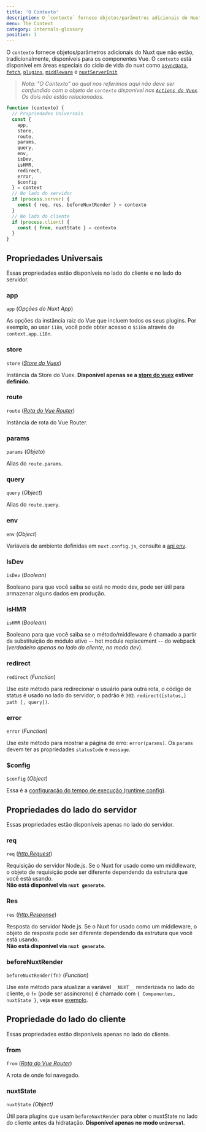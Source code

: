 ```yaml
---
title: 'O Contexto'
description: O `contexto` fornece objetos/parâmetros adicionais do Nuxt que não estão, tradicionalmente, disponíveis para os componentes Vue. O `contexto` está disponível em áreas especiais do ciclo de vida do nuxt como `asyncData`, `plugins`, `middlewares`, `módulos` e `store/nuxtServerInit`.
menu: The Context
category: internals-glossary
position: 1
---
```


O `contexto` fornece objetos/parâmetros adicionais do Nuxt que não estão, tradicionalmente, disponíveis para os componentes Vue. O `contexto` está disponível em áreas especiais do ciclo de vida do nuxt como [`asyncData`](/docs/2.x/features/data-fetching#async-data), [`fetch`](/docs/2.x/features/data-fetching), [`plugins`](/docs/2.x/directory-structure/plugins), [`middleware`](/docs/2.x/directory-structure/middleware#router-middleware) e [`nuxtServerInit`](/docs/2.x/directory-structure/store#the-nuxtserverinit-action)

> _Nota: "O Contexto" ao qual nos referimos aqui não deve ser confundido com o objeto de `contexto` disponível nas [`Actions do Vuex`](https://vuex.vuejs.org/guide/actions.html). Os dois não estão relacionados._

```js
function (contexto) {
  // Propriedades Universais
  const {
    app,
    store,
    route,
    params,
    query,
    env,
    isDev,
    isHMR,
    redirect,
    error,
    $config
  } = context
  // No lado do servidor
  if (process.server) {
    const { req, res, beforeNuxtRender } = contexto
  }
  // No lado do cliente
  if (process.client) {
    const { from, nuxtState } = contexto
  }
}
```

## Propriedades Universais

Essas propriedades estão disponíveis no lado do cliente e no lado do servidor.

### app

`app` (_Opções do Nuxt App_)

As opções da instância raiz do Vue que incluem todos os seus plugins. Por exemplo, ao usar `i18n`, você pode obter acesso o `$i18n` através de `context.app.i18n`.

### store

`store` ([_Store do Vuex_](https://vuex.vuejs.org/api/#vuex-store-instance-properties))

Instância da Store do Vuex. **Disponível apenas se a [store do vuex](/docs/2.x/directory-structure/store) estiver definido**.

### route

`route` ([_Rota do Vue Router_](https://router.vuejs.org/api/#the-route-object))

Instância de rota do Vue Router.

### params

`params` (_Objeto_)

Alias do `route.params`.

### query

`query` (_Object_)

Alias do `route.query`.

### env

`env` (_Object_)

Variáveis ​​de ambiente definidas em `nuxt.config.js`, consulte a [api env](/docs/2.x/configuration-glossary/configuration-env).

### IsDev

`isDev` (_Boolean_)

Booleano para que você saiba se está no modo dev, pode ser útil para armazenar alguns dados em produção.

### isHMR

`isHMR` (_Boolean_)

Booleano para que você saiba se o método/middleware é chamado a partir da substituição do módulo ativo -- hot module replacement -- do webpack (_verdadeiro apenas no lado do cliente, no modo dev_).

### redirect

`redirect` (_Function_)

Use este método para redirecionar o usuário para outra rota, o código de status é usado no lado do servidor, o padrão é `302`. `redirect([status,] path [, query])`.

### error

`error` (_Function_)

Use este método para mostrar a página de erro: `error(params)`. Os `params` devem ter as propriedades `statusCode` e `message`.

### \$config

`$config` (_Object_)

Essa é a [configuração do tempo de execução (runtime config)](/docs/2.x/configuration-glossary/configuration-runtime-config).

## Propriedades do lado do servidor

Essas propriedades estão disponíveis apenas no lado do servidor.

### req

`req` ([_http.Request_](https://nodejs.org/api/http.html#http_class_http_incomingmessage))

Requisição do servidor Node.js. Se o Nuxt for usado como um middleware, o objeto de requisição pode ser diferente dependendo da estrutura que você está usando. <br>**Não está disponível via `nuxt generate`**.

### Res

`res` ([_http.Response_](https://nodejs.org/api/http.html#http_class_http_serverresponse))

Resposta do servidor Node.js. Se o Nuxt for usado como um middleware, o objeto de resposta pode ser diferente dependendo da estrutura que você está usando. <br>**Não está disponível via `nuxt generate`**.

### beforeNuxtRender

`beforeNuxtRender(fn)` (_Function_)

Use este método para atualizar a variável `__NUXT__` renderizada no lado do cliente, o `fn` (pode ser assíncrono) é chamado com `{ Componentes, nuxtState }`, veja esse [exemplo](https://github.com/nuxt/nuxt.js/blob/cf6b0df45f678c5ac35535d49710c606ab34787d/test/fixtures/basic/pages/special-state.vue).

## Propriedade do lado do cliente

Essas propriedades estão disponíveis apenas no lado do cliente.

### from

`from` ([_Rota do Vue Router_](https://router.vuejs.org/api/#the-route-object))

A rota de onde foi navegado.

### nuxtState

`nuxtState` _(Object)_

Útil para plugins que usam `beforeNuxtRender` para obter o nuxtState no lado do cliente antes da hidratação. **Disponível apenas no modo `universal`**.
